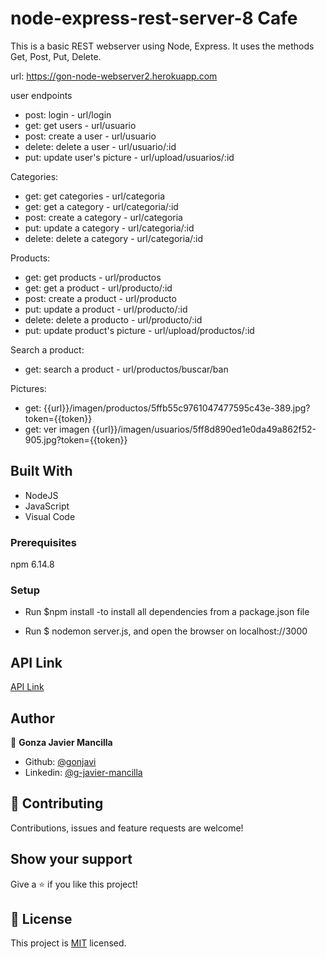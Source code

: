 # node-express-rest-server-8 Cafe

This is a basic REST webserver using Node, Express. It uses the methods Get, Post, Put, Delete.

url: https://gon-node-webserver2.herokuapp.com

user endpoints
- post: login - url/login
- get: get users - url/usuario
- post: create a user - url/usuario
- delete: delete a user - url/usuario/:id
- put: update user's picture - url/upload/usuarios/:id

Categories:
- get: get categories - url/categoria
- get: get a category - url/categoria/:id
- post: create a category - url/categoria
- put: update a category - url/categoria/:id
- delete: delete a category - url/categoria/:id

Products:
- get: get products - url/productos
- get: get a product - url/producto/:id
- post: create a product - url/producto
- put: update a product - url/producto/:id
- delete: delete a producto - url/producto/:id 
- put: update product's picture - url/upload/productos/:id

Search a product:
- get: search a product - url/productos/buscar/ban

Pictures:
- get: {{url}}/imagen/productos/5ffb55c9761047477595c43e-389.jpg?token={{token}}
- get: ver imagen {{url}}/imagen/usuarios/5ff8d890ed1e0da49a862f52-905.jpg?token={{token}}


## Built With

- NodeJS
- JavaScript
- Visual Code

### Prerequisites
npm 6.14.8

### Setup

 - Run $npm install   -to install all dependencies from a package.json file

 - Run $ nodemon server.js, and open the browser on localhost://3000 


## API Link

[API Link](https://gon-node-webserver2.herokuapp.com/)

## Author

👤 **Gonza Javier Mancilla**

- Github: [@gonjavi](https://github.com/gonjavi)
- Linkedin: [@g-javier-mancilla](https://www.linkedin.com/in/g-javier-mancilla-a686a9178/)


## 🤝 Contributing

Contributions, issues and feature requests are welcome!


## Show your support

Give a ⭐️ if you like this project!


## 📝 License

This project is [MIT](lic.url) licensed.
